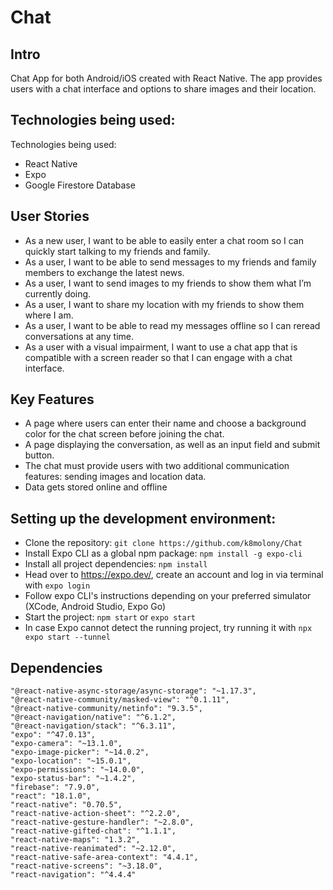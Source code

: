 # Chat

## Intro

Chat App for both Android/iOS created with React Native. The app provides users with a chat interface and options to share images and their location.

## Technologies being used:

Technologies being used:

- React Native
- Expo
- Google Firestore Database

## User Stories

- As a new user, I want to be able to easily enter a chat room so I can quickly start talking to my
  friends and family.
- As a user, I want to be able to send messages to my friends and family members to exchange
  the latest news.
- As a user, I want to send images to my friends to show them what I’m currently doing.
- As a user, I want to share my location with my friends to show them where I am.
- As a user, I want to be able to read my messages offline so I can reread conversations at any
  time.
- As a user with a visual impairment, I want to use a chat app that is compatible with a screen
  reader so that I can engage with a chat interface.

## Key Features

- A page where users can enter their name and choose a background color for the chat screen
  before joining the chat.
- A page displaying the conversation, as well as an input field and submit button.
- The chat must provide users with two additional communication features: sending images
  and location data.
- Data gets stored online and offline

## Setting up the development environment:

- Clone the repository: `git clone https://github.com/k8molony/Chat`
- Install Expo CLI as a global npm package: `npm install -g expo-cli`
- Install all project dependencies: `npm install`
- Head over to https://expo.dev/, create an account and log in via terminal with `expo login`
- Follow expo CLI's instructions depending on your preferred simulator (XCode, Android Studio, Expo Go)
- Start the project: `npm start` or `expo start`
- In case Expo cannot detect the running project, try running it with `npx expo start --tunnel`

## Dependencies

    "@react-native-async-storage/async-storage": "~1.17.3",
    "@react-native-community/masked-view": "^0.1.11",
    "@react-native-community/netinfo": "9.3.5",
    "@react-navigation/native": "^6.1.2",
    "@react-navigation/stack": "^6.3.11",
    "expo": "^47.0.13",
    "expo-camera": "~13.1.0",
    "expo-image-picker": "~14.0.2",
    "expo-location": "~15.0.1",
    "expo-permissions": "~14.0.0",
    "expo-status-bar": "~1.4.2",
    "firebase": "7.9.0",
    "react": "18.1.0",
    "react-native": "0.70.5",
    "react-native-action-sheet": "^2.2.0",
    "react-native-gesture-handler": "~2.8.0",
    "react-native-gifted-chat": "^1.1.1",
    "react-native-maps": "1.3.2",
    "react-native-reanimated": "~2.12.0",
    "react-native-safe-area-context": "4.4.1",
    "react-native-screens": "~3.18.0",
    "react-navigation": "^4.4.4"
